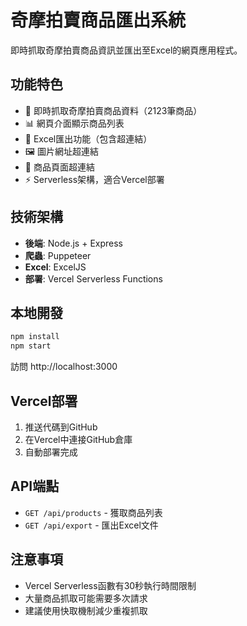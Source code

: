 # 奇摩拍賣商品匯出系統

即時抓取奇摩拍賣商品資訊並匯出至Excel的網頁應用程式。

## 功能特色

- 🔄 即時抓取奇摩拍賣商品資料（2123筆商品）
- 📊 網頁介面顯示商品列表
- 📁 Excel匯出功能（包含超連結）
- 🖼️ 圖片網址超連結
- 🔗 商品頁面超連結
- ⚡ Serverless架構，適合Vercel部署

## 技術架構

- **後端**: Node.js + Express
- **爬蟲**: Puppeteer
- **Excel**: ExcelJS
- **部署**: Vercel Serverless Functions

## 本地開發

```bash
npm install
npm start
```

訪問 http://localhost:3000

## Vercel部署

1. 推送代碼到GitHub
2. 在Vercel中連接GitHub倉庫
3. 自動部署完成

## API端點

- `GET /api/products` - 獲取商品列表
- `GET /api/export` - 匯出Excel文件

## 注意事項

- Vercel Serverless函數有30秒執行時間限制
- 大量商品抓取可能需要多次請求
- 建議使用快取機制減少重複抓取
